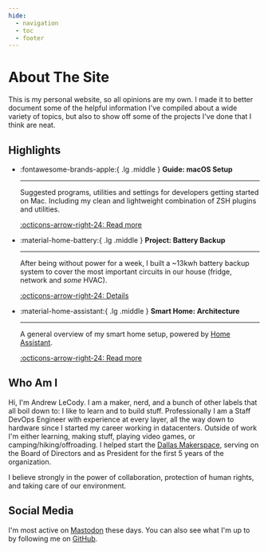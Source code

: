 ```yaml
---
hide:
  - navigation
  - toc
  - footer
---
```


# About The Site

This is my personal website, so all opinions are my own. I made it to better document some of the helpful information I've compiled about a wide variety of topics, but also to show off some of the projects I've done that I think are neat.

## Highlights

<div class="grid cards" markdown>

- :fontawesome-brands-apple:{ .lg .middle } **Guide: macOS Setup**

    ---

    Suggested programs, utilities and settings for developers getting started on Mac. Including my clean and lightweight combination of ZSH plugins and utilities.

    [:octicons-arrow-right-24: Read more](guides/macos-setup/)

- :material-home-battery:{ .lg .middle } **Project: Battery Backup**

    ---

    After being without power for a week, I built a ~13kwh battery backup system to cover the most important circuits in our house (fridge, network and _some_ HVAC).

    [:octicons-arrow-right-24: Details](projects/battery-backup/)

- :material-home-assistant:{ .lg .middle } **Smart Home: Architecture**

    ---

    A general overview of my smart home setup, powered by [Home Assistant](https://www.home-assistant.io/).

    [:octicons-arrow-right-24: Read more](smart-home/architecture/)

</div>

## Who Am I

Hi, I'm Andrew LeCody. I am a maker, nerd, and a bunch of other labels that all boil down to: I like to learn and to build stuff. Professionally I am a Staff DevOps Engineer with experience at every layer, all the way down to hardware since I started my career working in datacenters. Outside of work I'm either learning, making stuff, playing video games, or camping/hiking/offroading. I helped start the [Dallas Makerspace](https://dallasmakerspace.org), serving on the Board of Directors and as President for the first 5 years of the organization.

I believe strongly in the power of collaboration, protection of human rights, and taking care of our environment.

## Social Media

I'm most active on <a rel="me" href="https://social.treehouse.systems/@andrewlecody">Mastodon</a> these days. You can also see what I'm up to by following me on [GitHub](https://github.com/aceat64).
